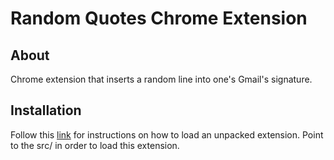 Random Quotes Chrome Extension
==============================

About
-----
Chrome extension that inserts a random line into one's Gmail's signature.

Installation
------------
Follow this [link](http://code.google.com/chrome/extensions/getstarted.html#load) for instructions on how to load an unpacked extension. Point to the src/ in order to load this extension. 